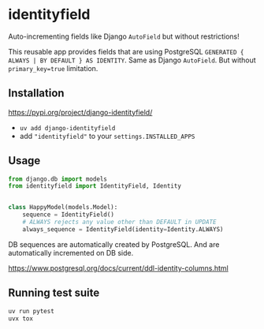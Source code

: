 # identityfield

Auto-incrementing fields like Django `AutoField` but without restrictions!

This reusable app provides fields that are using PostgreSQL `GENERATED { ALWAYS | BY DEFAULT } AS IDENTITY`.
Same as Django `AutoField`. But without `primary_key=true` limitation.

## Installation
https://pypi.org/project/django-identityfield/
* `uv add django-identityfield`
* add `"identityfield"` to your `settings.INSTALLED_APPS`

## Usage

```python
from django.db import models
from identityfield import IdentityField, Identity


class HappyModel(models.Model):
    sequence = IdentityField()
    # ALWAYS rejects any value other than DEFAULT in UPDATE
    always_sequence = IdentityField(identity=Identity.ALWAYS)
```

DB sequences are automatically created by PostgreSQL.
And are automatically incremented on DB side.

https://www.postgresql.org/docs/current/ddl-identity-columns.html

## Running test suite

```bash
uv run pytest
uvx tox
```
